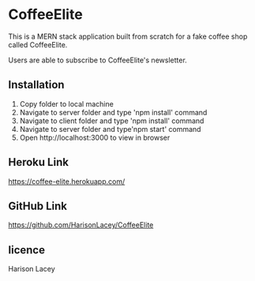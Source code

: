 # CoffeeElite

This is a MERN stack application built from scratch for a fake coffee shop called CoffeeElite.

Users are able to subscribe to CoffeeElite's newsletter.

## Installation

1. Copy folder to local machine
2. Navigate to server folder and type 'npm install' command
3. Navigate to client folder and type 'npm install' command
4. Navigate to server folder and type'npm start' command
5. Open http://localhost:3000 to view in browser

## Heroku Link

https://coffee-elite.herokuapp.com/

## GitHub Link

https://github.com/HarisonLacey/CoffeeElite

## licence

Harison Lacey
